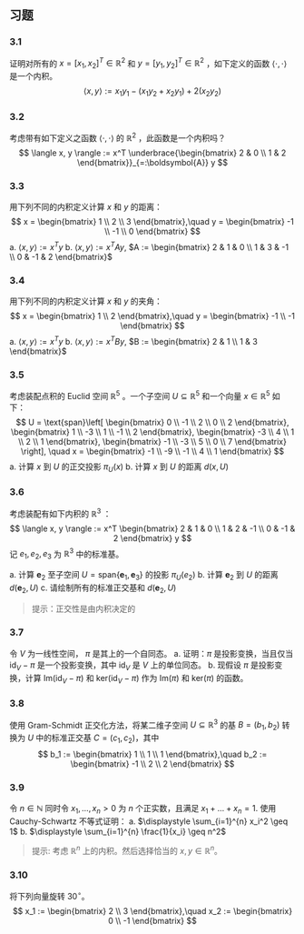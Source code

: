 ## 习题

### 3.1
证明对所有的 $x = [x_1, x_2]^T \in \mathbb{R}^2$ 和 $y = [y_1, y_2]^T \in \mathbb{R}^2$ ，如下定义的函数  $\langle \cdot, \cdot \rangle$  是一个内积。
$$ \langle x, y \rangle := x_1y_1 - (x_1y_2 + x_2y_1) + 2(x_2y_2) $$

### 3.2
考虑带有如下定义之函数 $\langle \cdot, \cdot \rangle$ 的 $\mathbb{R}^2$ ，此函数是一个内积吗？
$$ \langle x, y \rangle := x^T \underbrace{\begin{bmatrix} 2 & 0 \\ 1 & 2 \end{bmatrix}}_{=:\boldsymbol{A}} y $$

### 3.3
用下列不同的内积定义计算 $x$ 和 $y$ 的距离：
$$ x = \begin{bmatrix} 1 \\ 2 \\ 3 \end{bmatrix},\quad y = \begin{bmatrix} -1 \\ -1 \\ 0 \end{bmatrix} $$
a. $\langle x, y \rangle := x^Ty$
b. $\langle x, y \rangle := x^T A y$, $A := \begin{bmatrix} 2 & 1 & 0 \\ 1 & 3 & -1 \\ 0 & -1 & 2 \end{bmatrix}$


### 3.4
用下列不同的内积定义计算 $x$ 和 $y$ 的夹角：
$$ x = \begin{bmatrix} 1 \\ 2 \end{bmatrix},\quad y = \begin{bmatrix} -1 \\ -1 \end{bmatrix} $$
a. $\langle x, y \rangle := x^Ty$
b. $\langle x, y \rangle := x^T B y$, $B := \begin{bmatrix} 2 & 1 \\ 1 & 3 \end{bmatrix}$

### 3.5
考虑装配点积的 Euclid 空间 $\mathbb{R}^5$ 。一个子空间 $U \subseteq \mathbb{R}^5$ 和一个向量 $x \in \mathbb{R}^5$ 如下：
$$ U = \text{span}\left[
\begin{bmatrix}
0 \\ -1 \\ 2 \\ 0 \\ 2
\end{bmatrix},
\begin{bmatrix}
1 \\ -3 \\ 1 \\ -1 \\ 2
\end{bmatrix},
\begin{bmatrix}
-3 \\ 4 \\ 1 \\ 2 \\ 1
\end{bmatrix},
\begin{bmatrix}
-1 \\ -3 \\ 5 \\ 0 \\ 7
\end{bmatrix}
\right], \quad x =
\begin{bmatrix}
-1 \\ -9 \\ -1 \\ 4 \\ 1
\end{bmatrix}
$$
a. 计算 $x$ 到 $U$ 的正交投影 $\pi_U(x)$ 
b. 计算 $x$ 到 $U$ 的距离 $d(x, U)$

### 3.6
考虑装配有如下内积的 $\mathbb{R}^3$ ：
$$ \langle x, y \rangle := x^T \begin{bmatrix} 2 & 1 & 0 \\ 1 & 2 & -1 \\ 0 & -1 & 2 \end{bmatrix} y $$
记 $e_1, e_2, e_3$ 为 $\mathbb{R}^{3}$ 中的标准基。

a. 计算 $\boldsymbol{e}_{2}$ 至子空间 $U = \text{span}\{ \boldsymbol{e}_{1}, \boldsymbol{e}_{3} \}$ 的投影 $\pi_U(e_2)$ 
b. 计算 $\boldsymbol{e}_{2}$ 到 $U$ 的距离 $d(\boldsymbol{e}_2, U)$
c. 请绘制所有的标准正交基和 $d(\boldsymbol{e}_2, U)$

> 提示：正交性是由内积决定的

### 3.7
令 $V$ 为一线性空间， $\pi$ 是其上的一个自同态。
a. 证明：$\pi$ 是投影变换，当且仅当 $\text{id}_V - \pi$ 是一个投影变换，其中 $\text{id}_V$ 是 $V$ 上的单位同态。
b. 现假设 $\pi$ 是投影变换，计算 $\text{Im}(\text{id}_V - \pi)$ 和 $\text{ker}(\text{id}_V - \pi)$ 作为 $\text{Im}(\pi)$ 和 $\text{ker}(\pi)$ 的函数。

### 3.8
使用 Gram-Schmidt 正交化方法，将某二维子空间 $U \subseteq \mathbb{R}^3$ 的基 $B = (b_1, b_2)$ 转换为 $U$ 中的标准正交基 $C = (c_1, c_2)$，其中
$$ b_1 := \begin{bmatrix} 1 \\ 1 \\ 1 \end{bmatrix},\quad b_2 := \begin{bmatrix} -1 \\ 2 \\ 2 \end{bmatrix} $$

### 3.9
令 $n \in \mathbb{N}$ 同时令 $x_1, \ldots, x_n > 0$ 为 $n$ 个正实数，且满足 $x_1 + \ldots + x_n = 1$. 使用 Cauchy-Schwartz 不等式证明：
a. $\displaystyle \sum_{i=1}^{n} x_i^2 \geq 1$
b. $\displaystyle \sum_{i=1}^{n} \frac{1}{x_i} \geq n^2$

> 提示: 考虑 $\mathbb{R}^n$ 上的内积。然后选择恰当的 $x, y \in \mathbb{R}^n$。

### 3.10
将下列向量旋转 $30^{\circ}$。
$$ x_1 := \begin{bmatrix} 2 \\ 3 \end{bmatrix},\quad x_2 := \begin{bmatrix} 0 \\ -1 \end{bmatrix} $$
